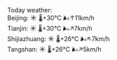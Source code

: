 Today weather:  
Beijing: ☀️   🌡️+30°C 🌬️↑11km/h  
Tianjin: ☀️   🌡️+30°C 🌬️↗7km/h  
Shijiazhuang: ☀️   🌡️+26°C 🌬️↖7km/h  
Tangshan: ☀️   🌡️+26°C 🌬️↗5km/h  
